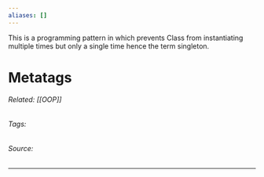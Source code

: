 ```yaml
---
aliases: []
---
```

This is a programming pattern in which prevents Class from instantiating multiple times but only a single time hence the term singleton.

# Metatags
###### Related: [[OOP]]
###### Tags: 
###### Source: 

---